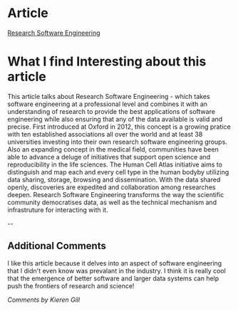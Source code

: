 # Article
[Research Software Engineering](https://www.nature.com/articles/s41591-023-02353-0)

# What I find Interesting about this article 
This article talks about Research Software Engineering - which takes software engineering at a professional level and combines it with an understanding of research to provide the best applications of software engineering while also ensuring that any of the data available is valid and precise.
First introduced at Oxford in 2012, this concept is a growing pratice with ten established associations all over the world and at least 38 universities investing into their own research software engineering groups.
Also an expanding concept in the medical field, communities have been able to advance a deluge of initiatives that support open science and reproducibility in the life sciences.
The Human Cell Atlas initiative aims to distinguish and map each and every cell type in the human bodyby utilizing data sharing, storage, browsing and dissemination. With the data shared openly, discoveries are expedited and collaboration among researches deepen.
Research Software Engineering transforms the way the scientific community democratises data, as well as the technical mechanism and infrastruture for interacting with it.

--
## Additional Comments
I like this article because it delves into an aspect of software engineering that I didn't even know was prevalant in the industry. I think it is really cool that the emergence of better software and larger data systems can help push the frontiers of research and science!

_Comments by Kieren Gill_